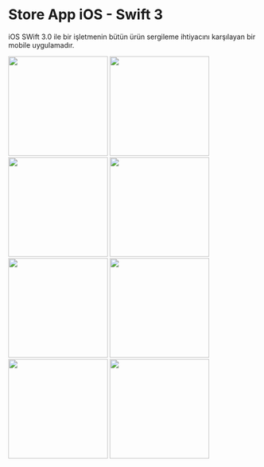 # Store App iOS - Swift 3
iOS SWift 3.0 ile bir işletmenin bütün ürün sergileme ihtiyacını karşılayan bir mobile uygulamadır.

<img src="https://github.com/hakanozer/storeApp/blob/master/Secreen/1.png" width="200" target="_blank"/>
<img src="https://github.com/hakanozer/storeApp/blob/master/Secreen/2.png" width="200" target="_blank"/>
<img src="https://github.com/hakanozer/storeApp/blob/master/Secreen/3.png" width="200" target="_blank"/>
<img src="https://github.com/hakanozer/storeApp/blob/master/Secreen/4.png" width="200" target="_blank"/>
<img src="https://github.com/hakanozer/storeApp/blob/master/Secreen/5.png" width="200" target="_blank"/>
<img src="https://github.com/hakanozer/storeApp/blob/master/Secreen/6.png" width="200" target="_blank"/>
<img src="https://github.com/hakanozer/storeApp/blob/master/Secreen/7.png" width="200" target="_blank"/>
<img src="https://github.com/hakanozer/storeApp/blob/master/Secreen/8.png" width="200" target="_blank"/>
